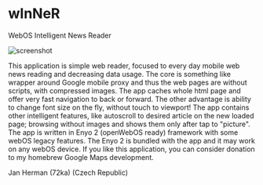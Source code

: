 ﻿wInNeR
======

WebOS Intelligent News Reader

![screenshot](http://cdn.webosnation.com/sites/webosnation.com/files/imagecache/w320/apps/screenshots/winnerE2_1.PNG)

This application is simple web reader, focused to every day mobile web news reading and decreasing data usage. The core is something like wrapper around Google mobile proxy and thus the web pages are without scripts, with compressed images. The app caches whole html page and offer very fast navigation to back or forward. The other advantage is ability to change font size on the fly, without touch to viewport! The app contains other intelligent features, like autoscroll to desired article on the new loaded page; browsing without images and shows them only after tap to "picture".
The app is written in Enyo 2 (openWebOS ready) framework with some webOS legacy features. The Enyo 2 is bundled with the app and it may work on any webOS device. If you like this application, you can consider donation to my homebrew Google Maps development.

Jan Herman (72ka)
(Czech Republic)